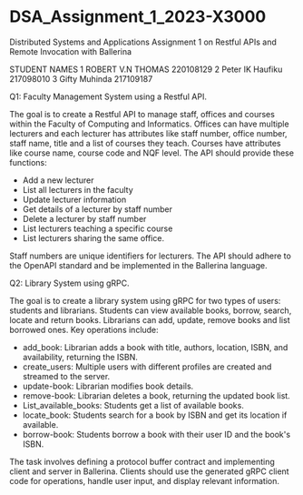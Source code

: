 # DSA_Assignment_1_2023-X3000
Distributed Systems and Applications Assignment 1 on Restful APIs and Remote Invocation with Ballerina 

STUDENT NAMES
1 ROBERT V.N THOMAS 220108129
2 Peter IK Haufiku  217098010
3 Gifty Muhinda   217109187

Q1: Faculty Management System using a Restful API.

The goal is to create a Restful API to manage staff, offices and courses within the Faculty of Computing and Informatics. Offices can have multiple lecturers and each lecturer has attributes like staff number, office number, staff name, title and a list of courses they teach. Courses have attributes like course name, course code and NQF level. The API should provide these functions:
- Add a new lecturer
- List all lecturers in the faculty
- Update lecturer information
- Get details of a lecturer by staff number
- Delete a lecturer by staff number
- List lecturers teaching a specific course
- List lecturers sharing the same office.

Staff numbers are unique identifiers for lecturers. The API should adhere to the OpenAPI standard and be implemented in the Ballerina language.

Q2: Library System using gRPC.

The goal is to create a library system using gRPC for two types of users: students and librarians. Students can view available books, borrow, search, locate and return books. Librarians can add, update, remove books and list borrowed ones. Key operations include:

- add_book: Librarian adds a book with title, authors, location, ISBN, and availability, returning the ISBN.
- create_users: Multiple users with different profiles are created and streamed to the server.
- update-book: Librarian modifies book details.
- remove-book: Librarian deletes a book, returning the updated book list.
- List_available_books: Students get a list of available books.
- locate_book: Students search for a book by ISBN and get its location if available.
- borrow-book: Students borrow a book with their user ID and the book's ISBN.

The task involves defining a protocol buffer contract and implementing client and server in Ballerina. Clients should use the generated gRPC client code for operations, handle user input, and display relevant information.

